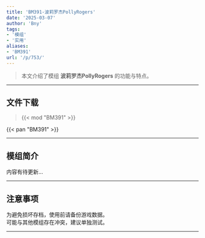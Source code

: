 ```yaml
---
title: 'BM391-波莉罗杰PollyRogers'
date: '2025-03-07'
author: 'Bny'
tags:
- '模组'
- '实用'
aliases:
- 'BM391'
url: '/p/753/'
---
```


> 本文介绍了模组 **波莉罗杰PollyRogers** 的功能与特点。

---

## 文件下载  

> {{< mod "BM391" >}}  

{{< pan "BM391" >}}  

---

## 模组简介

>  
内容有待更新...  

---

## 注意事项

>  
为避免损坏存档，使用前请备份游戏数据。  
可能与其他模组存在冲突，建议单独测试。  

---

